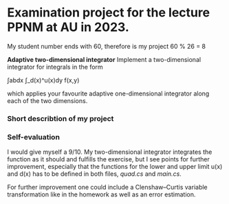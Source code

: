 # Examination project for the lecture PPNM at AU in 2023.
My student number ends with 60, therefore is my project
    60 % 26 = 8 

**Adaptive two-dimensional integrator**
Implement a two-dimensional integrator for integrals in the form

∫abdx ∫_d(x)^u(x)dy f(x,y)

which applies your favourite adaptive one-dimensional integrator along each of the two dimensions.

### Short describtion of my project


### Self-evaluation
I would give myself a 9/10. My two-dimensional integrator integrates the function as it should and fulfills the exercise,
but I see points for further improvement, especially that the functions for the lower and upper limit u(x) and d(x) has 
to be defined in both files, *quad.cs* and *main.cs*.

For further improvement one could include a Clenshaw–Curtis variable transformation like in the homework as well as an
error estimation.